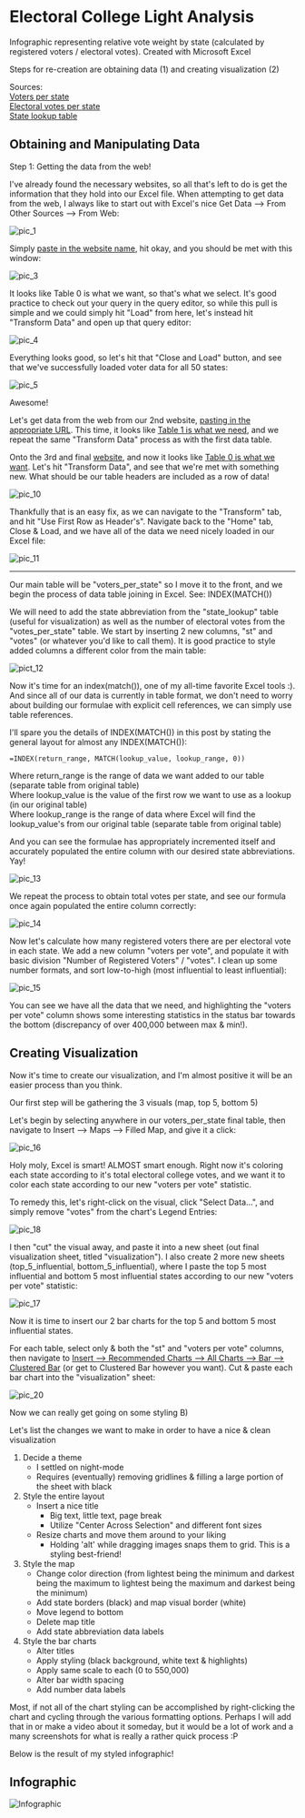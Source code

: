# Electoral College Light Analysis

Infographic representing relative vote weight by state (calculated by registered voters / electoral votes). Created with Microsoft Excel

Steps for re-creation are obtaining data (1) and creating visualization (2)

Sources:<br/>
[Voters per state](https://worldpopulationreview.com/state-rankings/number-of-registered-voters-by-state)<br/>
[Electoral votes per state](https://state.1keydata.com/state-electoral-votes.php)<br/>
[State lookup table](https://www.extendoffice.com/documents/excel/3332-excel-convert-state-name-to-abbreviation.html)<br/>

## Obtaining and Manipulating Data

Step 1: Getting the data from the web!

I've already found the necessary websites, so all that's left to do is get the information that they hold into our Excel file. When attempting to get data from the web, I always like to start out with Excel's nice Get Data --> From Other Sources --> From Web:

![pic_1](https://raw.githubusercontent.com/Pressed-In/Electoral_College/main/Project_Pics/pic_1_b.png)

Simply [paste in the website name](https://raw.githubusercontent.com/Pressed-In/Electoral_College/main/Project_Pics/pic_2_b.png), hit okay, and you should be met with this window:

![pic_3](https://raw.githubusercontent.com/Pressed-In/Electoral_College/main/Project_Pics/pic_3_b.png)

It looks like Table 0 is what we want, so that's what we select. It's good practice to check out your query in the query editor, so while this pull is simple and we could simply hit "Load" from here, let's instead hit "Transform Data" and open up that query editor:

![pic_4](https://github.com/Pressed-In/Electoral_College/blob/main/Project_Pics/pic_4_b.png)

Everything looks good, so let's hit that "Close and Load" button, and see that we've successfully loaded voter data for all 50 states:

![pic_5](https://raw.githubusercontent.com/Pressed-In/Electoral_College/main/Project_Pics/pic_5_b.png)

Awesome!

Let's get data from the web from our 2nd website, [pasting in the appropriate URL](https://raw.githubusercontent.com/Pressed-In/Electoral_College/main/Project_Pics/pic_6_b.png). This time, it looks like [Table 1 is what we need](https://raw.githubusercontent.com/Pressed-In/Electoral_College/main/Project_Pics/pic_7_b.png), and we repeat the same "Transform Data" process as with the first data table.

Onto the 3rd and final [website](https://raw.githubusercontent.com/Pressed-In/Electoral_College/main/Project_Pics/pic_8_b.png), and now it looks like [Table 0 is what we want](https://raw.githubusercontent.com/Pressed-In/Electoral_College/main/Project_Pics/pic_9_b.png). Let's hit "Transform Data", and see that we're met with something new. What should be our table headers are included as a row of data!

![pic_10](https://raw.githubusercontent.com/Pressed-In/Electoral_College/main/Project_Pics/pic_10_b.png)

Thankfully that is an easy fix, as we can navigate to the "Transform" tab, and hit "Use First Row as Header's". Navigate back to the "Home" tab, Close & Load, and we have all of the data we need nicely loaded in our Excel file:

![pic_11](https://raw.githubusercontent.com/Pressed-In/Electoral_College/main/Project_Pics/pic_11_b.png)

---------------------

Our main table will be "voters_per_state" so I move it to the front, and we begin the process of data table joining in Excel. See: INDEX(MATCH())

We will need to add the state abbreviation from the "state_lookup" table (useful for visualization) as well as the number of electoral votes from the "votes_per_state" table. We start by inserting 2 new columns, "st" and "votes" (or whatever you'd like to call them). It is good practice to style added columns a different color from the main table:

![pict_12](https://raw.githubusercontent.com/Pressed-In/Electoral_College/main/Project_Pics/pic_12.png)

Now it's time for an index(match()), one of my all-time favorite Excel tools :). And since all of our data is currently in table format, we don't need to worry about building our formulae with explicit cell references, we can simply use table references.

I'll spare you the details of INDEX(MATCH()) in this post by stating the general layout for almost any INDEX(MATCH()):

`=INDEX(return_range, MATCH(lookup_value, lookup_range, 0))`

Where return_range is the range of data we want added to our table (separate table from original table)<br/>
Where lookup_value is the value of the first row we want to use as a lookup (in our original table)<br/>
Where lookup_range is the range of data where Excel will find the lookup_value's from our original table (separate table from original table)

And you can see the formulae has appropriately incremented itself and accurately populated the entire column with our desired state abbreviations. Yay!

![pic_13](https://raw.githubusercontent.com/Pressed-In/Electoral_College/main/Project_Pics/pic_13.png)

We repeat the process to obtain total votes per state, and see our formula once again populated the entire column correctly:

![pic_14](https://raw.githubusercontent.com/Pressed-In/Electoral_College/main/Project_Pics/pic_14.png)

Now let's calculate how many registered voters there are per electoral vote in each state. We add a new column "voters per vote", and populate it with basic division "Number of Registered Voters" / "votes". I clean up some number formats, and sort low-to-high (most influential to least influential):

![pic_15](https://raw.githubusercontent.com/Pressed-In/Electoral_College/main/Project_Pics/pic_15.png)

You can see we have all the data that we need, and highlighting the "voters per vote" column shows some interesting statistics in the status bar towards the bottom (discrepancy of over 400,000 between max & min!).

## Creating Visualization

Now it's time to create our visualization, and I'm almost positive it will be an easier process than you think.

Our first step will be gathering the 3 visuals (map, top 5, bottom 5)

Let's begin by selecting anywhere in our voters_per_state final table, then navigate to Insert --> Maps --> Filled Map, and give it a click:

![pic_16](https://raw.githubusercontent.com/Pressed-In/Electoral_College/main/Project_Pics/pic_16.png)

Holy moly, Excel is smart! ALMOST smart enough. Right now it's coloring each state according to it's total electoral college votes, and we want it to color each state according to our new "voters per vote" statistic.

To remedy this, let's right-click on the visual, click "Select Data...", and simply remove "votes" from the chart's Legend Entries:

![pic_18](https://raw.githubusercontent.com/Pressed-In/Electoral_College/main/Project_Pics/pic_18.png)

I then "cut" the visual away, and paste it into a new sheet (out final visualization sheet, titled "visualization"). I also create 2 more new sheets (top_5_influential, bottom_5_influential), where I paste the top 5 most influential and bottom 5 most influential states according to our new "voters per vote" statistic:

![pic_17](https://raw.githubusercontent.com/Pressed-In/Electoral_College/main/Project_Pics/pic_17.png)

Now it is time to insert our 2 bar charts for the top 5 and bottom 5 most influential states. 

For each table, select only & both the "st" and "voters per vote" columns, then navigate to [Insert --> Recommended Charts --> All Charts --> Bar --> Clustered Bar](https://raw.githubusercontent.com/Pressed-In/Electoral_College/main/Project_Pics/pic_19.png) (or get to Clustered Bar however you want). Cut & paste each bar chart into the "visualization" sheet:

![pic_20](https://raw.githubusercontent.com/Pressed-In/Electoral_College/main/Project_Pics/pic_21.png)

Now we can really get going on some styling B)

Let's list the changes we want to make in order to have a nice & clean visualization

1. Decide a theme
   * I settled on night-mode
   * Requires (eventually) removing gridlines & filling a large portion of the sheet with black
2. Style the entire layout
   * Insert a nice title
     * Big text, little text, page break
     * Utilize "Center Across Selection" and different font sizes
   * Resize charts and move them around to your liking
     * Holding 'alt' while dragging images snaps them to grid. This is a styling best-friend!
3. Style the map
   * Change color direction (from lightest being the minimum and darkest being the maximum to lightest being the maximum and darkest being the minimum)
   * Add state borders (black) and map visual border (white)
   * Move legend to bottom
   * Delete map title
   * Add state abbreviation data labels
4. Style the bar charts
   * Alter titles
   * Apply styling (black background, white text & highlights)
   * Apply same scale to each (0 to 550,000)
   * Alter bar width spacing
   * Add number data labels

Most, if not all of the chart styling can be accomplished by right-clicking the chart and cycling through the various formatting options. Perhaps I will add that in or make a video about it someday, but it would be a lot of work and a many screenshots for what is really a rather quick process :P

Below is the result of my styled infographic!

## Infographic

![Infographic](https://raw.githubusercontent.com/Pressed-In/Electoral_College/main/electoral_weight_viz.png)
